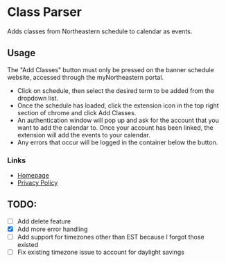 # Class Parser

Adds classes from Northeastern schedule to calendar as events.

## Usage

The "Add Classes" button must only be pressed on the banner schedule website, accessed through the myNortheastern portal.
- Click on schedule, then select the desired term to be added from the dropdown list.
- Once the schedule has loaded, click the extension icon in the top right section of chrome and click Add Classes.
- An authentication window will pop up and ask for the account that you want to add the calendar to. Once your account has been linked, the extension will add the events to your calendar.
- Any errors that occur will be logged in the container below the button.

### Links
- [Homepage](https://sites.google.com/view/class-parser-homepage/home)
- [Privacy Policy](https://sites.google.com/view/class-parser-homepage/privacy-policy)

## TODO:
- [ ] Add delete feature
- [x] Add more error handling
- [ ] Add support for timezones other than EST because I forgot those existed
- [ ] Fix existing timezone issue to account for daylight savings
